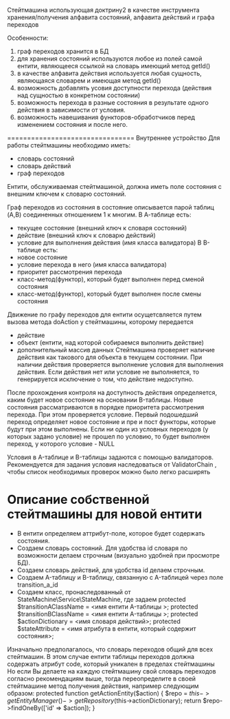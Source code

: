 Стейтмашина использующая доктрину2 в качестве инструмента хранения/получения алфавита состояний, алфавита действий и графа переходов

Особенности:
1) граф переходов хранится в БД
2) для хранения состояний используются любое из полей самой ентити, являющееся ссылкой на словарь имеющий метод getId()
3) в качестве алфавита действия используется любая сущность, являющаяся словарем и имеющая метод getId()
4) возможность добавлять усовия доступности перехода (действия над сущностью в конкретном состоянии)
5) возможность перехода в разные состояния в результате одного действия в зависимости от условия.
6) возможность навешивания функторов-обработчиков перед изменением состояния и после него.

================================
Внутреннее устройство
Для работы стейтмашины необходимо иметь:
- словарь состояний
- словарь действий
- граф переходов

Ентити, обслуживаемая стейтмашиной, должна иметь поле состояния с внешним ключем к словарю состояний.

Граф переходов из состояния в состояние описывается парой таблиц (A,B) соединенных отношением 1 к многим.
В А-таблице есть:
 - текущее состояние (внешний ключ к словаря состояний)
 - действие (внешний ключ к словарю действий)
 - условие для выполнения действия (имя класса валидатора)
В B-таблице есть:
 - новое состояние
 - условие перехода в него (имя класса валидатора)
 - приоритет рассмотрения перехода
 - класс-метод(функтор), который будет выполнен перед сменой состояния
 - класс-метод(функтор), который будет выполнен после смены состояния

Движение по графу переходов для ентити осущетсвляется путем вызова метода doAction у стейтмашины, которому передается
- действие
- объект (ентити, над которой собираемся выполнить действие)
- дополнительный массив данных
Стейтмашина проверяет наличие действия как такового для объекта в текущем состоянии.
При наличии действия проверяется выполнение условия для выполнения действия.
Если действия нет или условие не выполняется, то генерируется
исключение о том, что действие недоступно.

После прохождения контроля на доступность действия определяется, каким будет новое состояние на основании B-таблицы.
Новые состояния рассматриваются в порядке приоритета рассмотрения перехода. При этом проверяется условие.
Первый подошедший переход определяет новое состояние и пре и пост функторы, которые будут при этом выполнены.
Если ни один из условных переходов (у которых задано условие) не прошел по условию, то будет выполнен переход,
у которого условие - NULL

Условия в A-таблице и B-таблицы задаются с помощью валидаторов.
Рекомендуется для задания условия наследоваться от ValidatorChain , чтобы список необходимых проверок
можно было легко расширять

Описание собственной стейтмашины для новой ентити
================================
- В ентити определяем аттрибут-поле, которое будет содержать состояния.
- Создаем словарь состояний. Для удобства id словаря по возможности делаем строчным (визуально удобней при просмотре БД).
- Создаем словарь действий, для удобства id делаем строчным.
- Создаем A-таблицу и B-таблицу, связанную с A-таблицей через поле transition_a_id
- Создаем класс, пронаследованный от StateMachine\Service\StateMachine, где задаем
    protected $transitionAClassName = <имя ентити A-таблицы >;
    protected $transitionBClassName = <имя ентити A-таблицы >;
    protected $actionDictionary = <имя словаря действий>;
    protected $stateAttribute = <имя атрибута в ентити, который содержит состояния>;

Изначально предполагалось, что словарь переходов общий для всех стейтмашин. В этом случае ентити таблицы переходов
должна содержать атрибут code, который уникален в пределах стейтмашины
Но если Вы делаете на каждую стейтмашину свой словарь переходов согласно рекомендациям выше, тогда
переопределите в своей стейтмашине метод получения действия, например следующим образом:
protected function getActionEntity($action)
{
    $repo = $this->getEntityManager()->getRepository($this->actionDictionary);
    return $repo->findOneBy(['id' => $action]);
}


